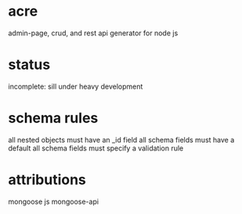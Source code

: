 acre
====

admin-page, crud, and rest api generator for node js

status
======

incomplete: sill under heavy development

schema rules
============

all nested objects must have an _id field
all schema fields must have a default
all schema fields must specify a validation rule


attributions
============

mongoose js
mongoose-api